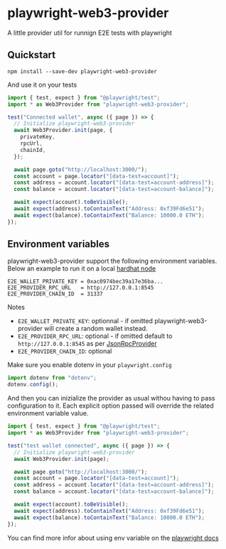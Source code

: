 # playwright-web3-provider

A little provider util for runnign E2E tests with playwright

## Quickstart

```
npm install --save-dev playwright-web3-provider
```

And use it on your tests

```ts
import { test, expect } from "@playwright/test";
import * as Web3Provider from "playwright-web3-provider";

test("Connected wallet", async ({ page }) => {
  // Initialize playwright-web3-provider
  await Web3Provider.init(page, {
    privateKey,
    rpcUrl,
    chainId,
  });

  await page.goto("http://localhost:3000/");
  const account = page.locator("[data-test=account]");
  const address = account.locator("[data-test=account-address]");
  const balance = account.locator("[data-test=account-balance]");

  await expect(account).toBeVisible();
  await expect(address).toContainText("Address: 0xf39Fd6e51");
  await expect(balance).toContainText("Balance: 10000.0 ETH");
});
```

## Environment variables

playwright-web3-provider support the following environment variables.
Below an example to run it on a local [hardhat node](https://hardhat.org/hardhat-network/docs/reference#initial-state)

```env
E2E_WALLET_PRIVATE_KEY = 0xac0974bec39a17e36ba...
E2E_PROVIDER_RPC_URL   = http://127.0.0.1:8545
E2E_PROVIDER_CHAIN_ID  = 31337
```

Notes

- `E2E_WALLET_PRIVATE_KEY`: optionnal - if omitted playwright-web3-provider will create a random wallet instead.
- `E2E_PROVIDER_RPC_URL`: optional - if omitted default to `http://127.0.0.1:8545` as per [JsonRpcProvider](https://docs.ethers.io/v5/api/providers/jsonrpc-provider/#JsonRpcProvider)
- `E2E_PROVIDER_CHAIN_ID`: optional

Make sure you enable dotenv in your `playwright.config`

```ts
import dotenv from "dotenv";
dotenv.config();
```

And then you can inizialize the provider as usual withou having to pass configuration to it. Each explicit option passed will override the related environment variable value.

```ts
import { test, expect } from "@playwright/test";
import * as Web3Provider from "playwright-web3-provider";

test("test wallet connected", async ({ page }) => {
  // Initialize playwright-web3-provider
  await Web3Provider.init(page);

  await page.goto("http://localhost:3000/");
  const account = page.locator("[data-test=account]");
  const address = account.locator("[data-test=account-address]");
  const balance = account.locator("[data-test=account-balance]");

  await expect(account).toBeVisible();
  await expect(address).toContainText("Address: 0xf39Fd6e51");
  await expect(balance).toContainText("Balance: 10000.0 ETH");
});
```

You can find more infor about using env variable on the [playwright docs](https://playwright.dev/docs/test-parameterize#passing-environment-variables)
